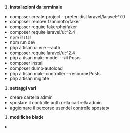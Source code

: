 1. **installazioni da terminale**
- composer create-project --prefer-dist laravel/laravel:^7.0
- composer remove fzaninotto/faker
- composer require fakerphp/faker    
- composer require laravel/ui:^2.4
- npm instal
- npm run dev
- php artisan ui vue --auth 
- composer require laravel/ui:^2.4
- php artisan make:model --all Posts
- composer install
- composer dump-autoload
- php artisan make:controller --resource Posts
- php artisan migrate

1. **settaggi vari**
- creare cartella admin
- spostare il controlle auth nella cartrella admin
- aggiornare il percorso user del controlle spostato

1. **modifiche blade**
-
